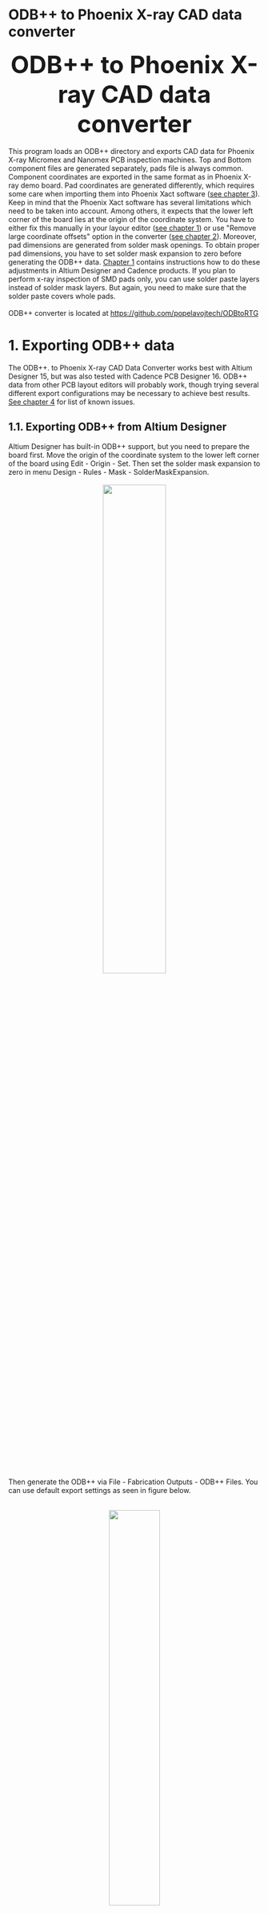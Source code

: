 <!DOCTYPE HTML PUBLIC "-//W3C//DTD HTML 4.01 Transitional//EN">
<html>
  <head>
  <meta http-equiv="content-type" content="text/html; charset=windows-1250">
  <h1>ODB++ to Phoenix X-ray CAD data converter</h1>
  </head>
 

  <center><b><font size="9">ODB++ to Phoenix X-ray CAD data converter</big></b></font></center>
  <br>
  This program loads an ODB++ directory and exports CAD data for Phoenix X-ray Micromex and Nanomex PCB inspection machines. Top and Bottom component files are generated separately, pads file is always common. Component coordinates are exported in the same format as in Phoenix X-ray demo board. Pad coordinates are generated differently, which requires some care when importing them into Phoenix Xact software (<a href="#3">see chapter 3</a>). Keep in mind that the Phoenix Xact software has several limitations which need to be taken into account. Among others, it expects that the lower left corner of the board lies at the origin of the coordinate system. You have to either fix this manually in your layour editor (<a href="#1">see chapter 1</a>) or use "Remove large coordinate offsets" option in the converter (<a href="#2">see chapter 2</a>). Moreover, pad dimensions are generated from solder mask openings. To obtain proper pad dimensions, you have to set solder mask expansion to zero before generating the ODB++ data. <a href="#1">Chapter 1</a> contains instructions how to do these adjustments in Altium Designer and Cadence products. If you plan to perform x-ray inspection of SMD pads only, you can use solder paste layers instead of solder mask layers. But again, you need to make sure that the solder paste covers whole pads.
  <br>
   <br>
  ODB++ converter is located at <a href="https://github.com/popelavojtech/ODBtoRTG">https://github.com/popelavojtech/ODBtoRTG</a>
  
  <h1 id="1">1. Exporting ODB++ data</h1>
  The ODB++. to Phoenix X-ray CAD Data Converter works best with Altium Designer 15, but was also tested with Cadence PCB Designer 16. ODB++ data from other PCB layout editors will probably work, 
  though trying several different export configurations may be necessary to achieve best results. <a href="#4">See chapter 4</a> for list of known issues. 
  <br>
  
  <h2 id="1.1">1.1. Exporting ODB++ from Altium Designer</h2>
  Altium Designer has built-in ODB++ support, but you need to prepare the board first. Move the origin of the coordinate system to the lower left corner of the board using Edit - Origin - Set. Then set the solder mask expansion to zero in menu Design - Rules - Mask - SolderMaskExpansion. 
  <br>
  <br>
  <center><div><a href="img/Fig01.jpg"><img src='img/Fig01.jpg' style='height: 50%'></div></a></center>
  <br>
  
  Then generate the ODB++ via File - Fabrication Outputs - ODB++ Files. You can use default export settings as seen in figure below.
  <br>
  <br>
  <center><div><a href="img/Fig02.jpg"><img src='img/Fig02.jpg' style='height: 45%'></div></a></center>
  <br>
  <br>
  
  <h2 id="1.2">1.2. Exporting ODB++ from Cadence layout editors</h2>
  Before ODB++ export, you have to move the origin of the coordinate system to the lower left corner of the board. This can be done either by moving the entire board or by changing drawing parameters (see <a href="http://community.cadence.com/cadence_technology_forums/f/27/t/4577">http://community.cadence.com/cadence_technology_forums/f/27/t/4577</a> for example). Then you need to set solder mask expansion around pads to zero. Usually, this requires editing all pads in the Padstack Editor, but it may be possible to do it en masse with 3rd party tools.
  <br>
  <br>
  <center><div><a href="img/Fig03.png"><img src='img/Fig03.jpg' style='height: 50%'></div></a></center>
  <br>
  <br>
  Then you need to add the solder mask layers into output films, this is done in Manufacture - Artwork menu. Normally, the pin solder mask opening are generated from PIN/SOLDERMASK_BOTTOM and PIN/SOLDERMASK_TOP layers.
  <br>
  <br>
  <center><div><a href="img/Fig04.png"><img src='img/Fig04.jpg'style='height: 40%'></div></a></center>	
  <br>
  <br>
  To enable ODB++ export from Cadence products, you first need to download and install free ODB++ Inside for Cadence Allegro from ODB++ Solutions Alliance website. <a href="http://www.odb-sa.com/resources/odb-inside-for-cadence-allegro/">http://www.odb-sa.com/resources/odb-inside-for-cadence-allegro/</a> You need to register on the website before they allow you to download it. After you install it, you can export ODB data with File - Export - ODB++ inside. First, a popup will ask "Do you want to extract net impedance average?"; choose "No". In the next window, switch "Create archive" to "Uncompressed" as seen in figure below.
  <br>
  <br>
  <center><div><a href="img/Fig05.png"><img src='img/Fig05.jpg'></div></a></center>	
  <br>
  <br>
  <h1 id="2">2. Using ODB++ to Phoenix X-ray CAD Data Converter</h1>
  To run ODB++ to Phoenix X-ray CAD Data Converter, you need free Java Runtime which can be downloaded at <a href="https://java.com/en/download/">https://java.com/en/download/</a>. After that, the steps are pretty straightforward:
  <blockquote>
  - Browse for ODB++ directory generated by your layout editor. List of ODB++ layers should appear in the two rectangular windows below.<br><br> 
  - Choose which component layers will be generated (Top, Bottom or both).<br> <br> 
  - Select appropriate component and pad layers from the ODB++ data. For component data, select COMP_+_TOP or COMP_+_BOT. For pad data, select TOPSOLDER or BOTTOMSOLDER (SMT and SMB on Cadence ODB++ data).  Figure below shows a typical example. Note that if you plan to perform x-ray inspection of SMD pads only, you can use TOPPASTE or BOTTOMPASTE layers instead. <br>  <br> 
	<center><div><a href="img/Fig06.png"><img src='img/Fig06.jpg'></div></a></center>	
	<br>
    <br>
  - If you were unable to fix the origin of the coordinate system (<a href="#1">chapter 1</a>), you can enable "Remove large coordinate offsets" in the converter. It will shift all coordinates to facilitate import into Phoenix Xact software, but the new coordinates will obviously not correspond to coordinates in your layout editor.<br>  <br> 
  - Click on "Generate and save" buton to save the CAD data on your drive.<br> 
  </blockquote>
  
  <h1 id="3">3. Importing CAD data into Phoenix Xact</h1>
  After you transfer the CAD data files to your x-ray machine, you need to import component file(s) first. Figure below shows layer setup, which is the same as in Phoenix X-ray demo board.
  <br>
  <br>
  <center><div><a href="img/Fig07.png"><img src='img/Fig07.jpg' style='height: 50%'></div></a></center>	
  <br>
  Some care needs to be taken while importing pad file(s), because their coordinates have different format. You need to import them as "component centroids", but you have to enable "correct coordinates by component centers" in the final selection window.
   <br> 
  <br> 
  <center><div><a href="img/Fig08.png"><img src='img/Fig08.jpg'style='height: 50%'></div></a></center>	
  <br>
  <center><div><a href="img/Fig09.png"><img src='img/Fig09.jpg'style='height: 40%'></div></a></center>	
  <br>
  <center><div><a href="img/Fig10.png"><img src='img/Fig10.jpg' style='height: 40%'></div></a></center>	
  <br>
  <br>
  
  <h1 id="4">4. Known issues and their possible solutions</h1>
  Due to complexity of the ODB++ format, variablity of PCB layout editors and limitations of Phoexnix Xact software, you may encounter some irregularities in the CAD data. Here is list of some common problems.

  <h2 id="4.1">4.1. Misplaced component origins</h2>
  In most PCB layout editors, components have their own origins, which also serve as placement coordinates for pick&place machines. These origins thus lie somewhere inside the component's body, most often in its centre. However, certain PCB editors (and/or poorly designed component libraries) don't follow this rule and the origins are outside the components. You need to fix all such components before exporting the ODB++ data, otherwise the component bodies will be misplaced relative to their pads. This is often the issue with Altium Designer; figure below shows components on the "Developer Tool - DT01" example board after importing the data into Phoenix Xact. Many component bodies are obviously misplaced, notably IC1, IC5 and most connectors. However, this is purely visual issue; pad coordinates are correct.
  <br>
  <br>
  <center><div><a href="img/Fig11.png"><img src='img/Fig11.jpg'style='height: 50%'></div></a></center>	
  <br>
  <br>
  
  <h2 id="4.2">4.2. Incorrect conversion of arbitrary pad angles</h2>
  The ODB++ to Phoenix X-ray CAD Data Converter may fail to properly convert pad angles if their rotation is not a multiple of 90 degrees. This is particularly the issue with Cadence products, because they output such pads as ODB++ macro. Thus the pads will appear on correct coordinates, but their rotation will be 0 degrees. You need to manually fix angles of these pads in Phoenix Xact software. Support for ODB++ macros may be added to the converter in the future, depending on demand. Figures below illustrate this issue on an Orcad board.
  <br>
  <br>
  <center><div><a href="img/Fig12.png"><img src='img/Fig12.jpg'style='height: 70%'></div></a></center>	
  <br>
  <br>
  <br>
  <br>
  <center><div><a href="img/Fig13.png"><img src='img/Fig13.jpg'style='height: 70%'></div></a></center>	
  
  <h2 id="5">5. About</h2>
  ODB++ to Phoenix X-ray CAD Data Converter, version 1.0 <br>
  by Vojtech Popela, <a href="mailto:popela.vojtech@gmail.com">popela.vojtech@gmail.com</a>
  
  <br>
  This program was created as a part of bachelor's thesis "Generovani pozicnich dat pro rentgen DPS" at the Department of Telecommunications, Brno University of Technology.
  <br>
  <br>
  <b>THIS PROGRAM IS PROVIDED AS IS AND WITHOUT WARRANTY OF ANY KIND, EXPRESSED OR IMPLIED</b>
  
